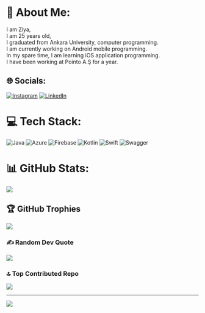 # 💫 About Me:
I am Ziya, <br>I am 25 years old, <br>I graduated from Ankara University, computer programming.<br>I am currently working on Android mobile programming.<br>In my spare time, I am learning iOS application programming.<br>I have been working at Pointo A.Ş for a year.


## 🌐 Socials:
[![Instagram](https://img.shields.io/badge/Instagram-%23E4405F.svg?logo=Instagram&logoColor=white)](https://instagram.com/ziya.clk) [![LinkedIn](https://img.shields.io/badge/LinkedIn-%230077B5.svg?logo=linkedin&logoColor=white)](https://linkedin.com/in/yusufziyacolak) 

# 💻 Tech Stack:
![Java](https://img.shields.io/badge/java-%23ED8B00.svg?style=for-the-badge&logo=openjdk&logoColor=white) ![Azure](https://img.shields.io/badge/azure-%230072C6.svg?style=for-the-badge&logo=microsoftazure&logoColor=white) ![Firebase](https://img.shields.io/badge/firebase-%23039BE5.svg?style=for-the-badge&logo=firebase) ![Kotlin](https://img.shields.io/badge/kotlin-%237F52FF.svg?style=for-the-badge&logo=kotlin&logoColor=white) ![Swift](https://img.shields.io/badge/swift-F54A2A?style=for-the-badge&logo=swift&logoColor=white) ![Swagger](https://img.shields.io/badge/-Swagger-%23Clojure?style=for-the-badge&logo=swagger&logoColor=white)
# 📊 GitHub Stats:
![](https://github-readme-stats.vercel.app/api?username=ziyacolak&theme=dark&hide_border=false&include_all_commits=true&count_private=true)<br/>

## 🏆 GitHub Trophies
![](https://github-profile-trophy.vercel.app/?username=ziyacolak&theme=tokyonight&no-frame=false&no-bg=false&margin-w=4)

### ✍️ Random Dev Quote
![](https://quotes-github-readme.vercel.app/api?type=horizontal&theme=tokyonight)

### 🔝 Top Contributed Repo
![](https://github-contributor-stats.vercel.app/api?username=ziyacolak&limit=5&theme=tokyonight&combine_all_yearly_contributions=true)

---
[![](https://visitcount.itsvg.in/api?id=ziyacolak&icon=6&color=4)](https://visitcount.itsvg.in)

<!-- Proudly created with GPRM ( https://gprm.itsvg.in ) -->
